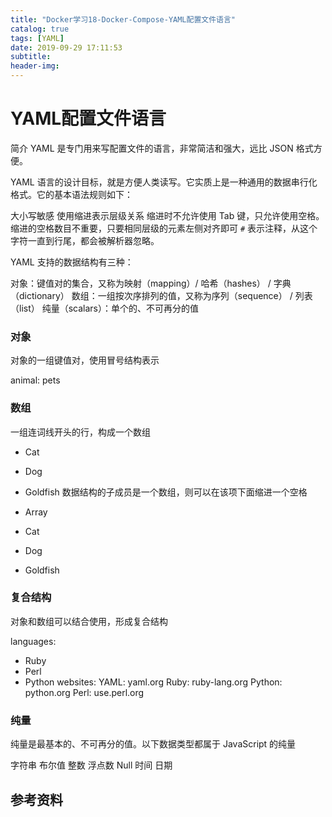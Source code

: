 ```yaml
---
title: "Docker学习18-Docker-Compose-YAML配置文件语言"
catalog: true
tags: [YAML]
date: 2019-09-29 17:11:53
subtitle:
header-img:
---
```

# YAML配置文件语言
简介
YAML 是专门用来写配置文件的语言，非常简洁和强大，远比 JSON 格式方便。

YAML 语言的设计目标，就是方便人类读写。它实质上是一种通用的数据串行化格式。它的基本语法规则如下：

大小写敏感
使用缩进表示层级关系
缩进时不允许使用 Tab 键，只允许使用空格。
缩进的空格数目不重要，只要相同层级的元素左侧对齐即可
`#` 表示注释，从这个字符一直到行尾，都会被解析器忽略。

YAML 支持的数据结构有三种：

对象：键值对的集合，又称为映射（mapping）/ 哈希（hashes） / 字典（dictionary）
数组：一组按次序排列的值，又称为序列（sequence） / 列表（list）
纯量（scalars）：单个的、不可再分的值
### 对象
对象的一组键值对，使用冒号结构表示

animal: pets
### 数组
一组连词线开头的行，构成一个数组

- Cat
- Dog
- Goldfish
数据结构的子成员是一个数组，则可以在该项下面缩进一个空格

- Array
 - Cat
 - Dog
 - Goldfish
### 复合结构
对象和数组可以结合使用，形成复合结构

languages:
 - Ruby
 - Perl
 - Python 
websites:
 YAML: yaml.org 
 Ruby: ruby-lang.org 
 Python: python.org 
 Perl: use.perl.org 
### 纯量
纯量是最基本的、不可再分的值。以下数据类型都属于 JavaScript 的纯量

字符串
布尔值
整数
浮点数
Null
时间
日期


## 参考资料
> 
